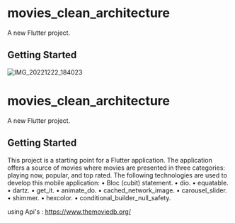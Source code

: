 # movies_clean_architecture

A new Flutter project.

## Getting Started

![IMG_20221222_184023](https://user-images.githubusercontent.com/79104875/209184395-958d3158-ef85-4c12-aa94-ecf970bc2f3a.jpg)
# movies_clean_architecture

A new Flutter project.

## Getting Started

This project is a starting point for a Flutter application. The application offers a source of movies where movies are presented in three categories: playing now, popular, and top rated.
The following technologies are used to develop this mobile application:
•	Bloc (cubit) statement.
•	dio.
•   equatable.
•   dartz.
•	get_it.
•	animate_do.
•   cached_network_image.
•	carousel_slider.
•	shimmer.
•	hexcolor.
•   conditional_builder_null_safety.

using Api's : https://www.themoviedb.org/


